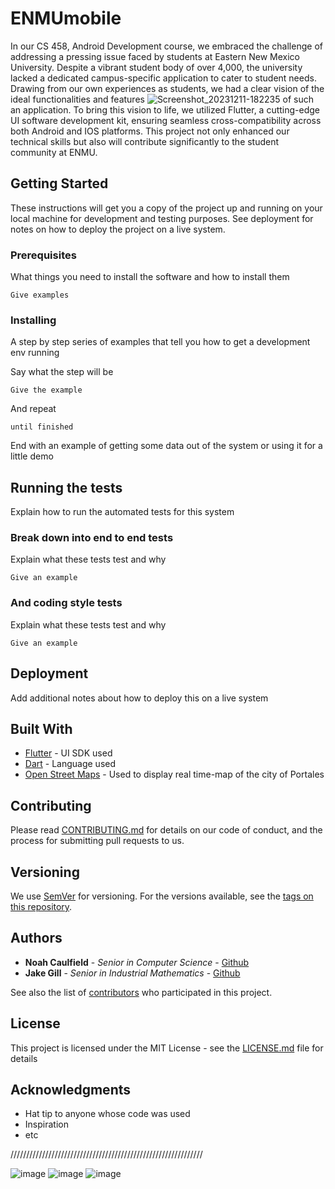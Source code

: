# ENMUmobile

In our CS 458, Android Development course, we embraced the challenge of addressing a pressing issue faced by students at Eastern New Mexico University. Despite a vibrant student body of over 4,000, the university lacked a dedicated campus-specific application to cater to student needs. Drawing from our own experiences as students, we had a clear vision of the ideal functionalities and features ![Screenshot_20231211-182235](https://github.com/nwc6624/ENMU_CS_458_Semester_Project/assets/6959463/dbf6bc5c-e256-4b77-9840-1f48ecce088f)
of such an application. To bring this vision to life, we utilized Flutter, a cutting-edge UI software development kit, ensuring seamless cross-compatibility across both Android and IOS platforms. This project not only enhanced our technical skills but also will contribute significantly to the student community at ENMU.

## Getting Started

These instructions will get you a copy of the project up and running on your local machine for development and testing purposes. See deployment for notes on how to deploy the project on a live system.

### Prerequisites

What things you need to install the software and how to install them

```
Give examples
```

### Installing

A step by step series of examples that tell you how to get a development env running

Say what the step will be

```
Give the example
```

And repeat

```
until finished
```

End with an example of getting some data out of the system or using it for a little demo

## Running the tests

Explain how to run the automated tests for this system

### Break down into end to end tests

Explain what these tests test and why

```
Give an example
```

### And coding style tests

Explain what these tests test and why

```
Give an example
```

## Deployment

Add additional notes about how to deploy this on a live system

## Built With

* [Flutter](https://flutter.dev/) - UI SDK used
* [Dart](https://dart.dev/) - Language used
* [Open Street Maps](https://www.openstreetmap.org/) - Used to display real time-map of the city of Portales

## Contributing

Please read [CONTRIBUTING.md](https://gist.github.com/PurpleBooth/b24679402957c63ec426) for details on our code of conduct, and the process for submitting pull requests to us.

## Versioning

We use [SemVer](http://semver.org/) for versioning. For the versions available, see the [tags on this repository](https://github.com/your/project/tags). 

## Authors

* **Noah Caulfield** - *Senior in Computer Science* - [Github](https://github.com/nwc6624)
*  **Jake Gill**     - *Senior in Industrial Mathematics* - [Github](https://github.com/GillieWillie)

See also the list of [contributors](https://github.com/your/project/contributors) who participated in this project.

## License

This project is licensed under the MIT License - see the [LICENSE.md](LICENSE.md) file for details

## Acknowledgments

* Hat tip to anyone whose code was used
* Inspiration
* etc


/////////////////////////////////////////////////////////////

![image](https://github.com/nwc6624/ENMU_CS_458_Semester_Project/assets/6959463/66a403f3-e517-4a76-b20b-31f9a8423016)
![image](https://github.com/nwc6624/ENMU_CS_458_Semester_Project/assets/6959463/6378e59f-5bc1-4963-9526-f42fd865f338)
![image](https://github.com/nwc6624/ENMU_CS_458_Semester_Project/assets/6959463/1c78a341-f028-4ca7-b900-af67568bb0ea)

